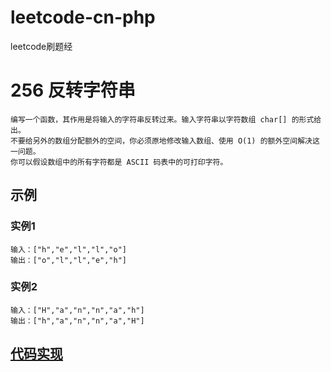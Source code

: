 # leetcode-cn-php
leetcode刷题经
# 256 反转字符串
```
编写一个函数，其作用是将输入的字符串反转过来。输入字符串以字符数组 char[] 的形式给出。
不要给另外的数组分配额外的空间，你必须原地修改输入数组、使用 O(1) 的额外空间解决这一问题。
你可以假设数组中的所有字符都是 ASCII 码表中的可打印字符。
```
## 示例
### 实例1
```
输入：["h","e","l","l","o"]
输出：["o","l","l","e","h"]
```
### 实例2
```
输入：["H","a","n","n","a","h"]
输出：["h","a","n","n","a","H"]
```
[代码实现](https://github.com/shiwenyuan/Notes/blob/master/leetcodeCnPhp/algorithm/easy/256.reverseString.php)
---
